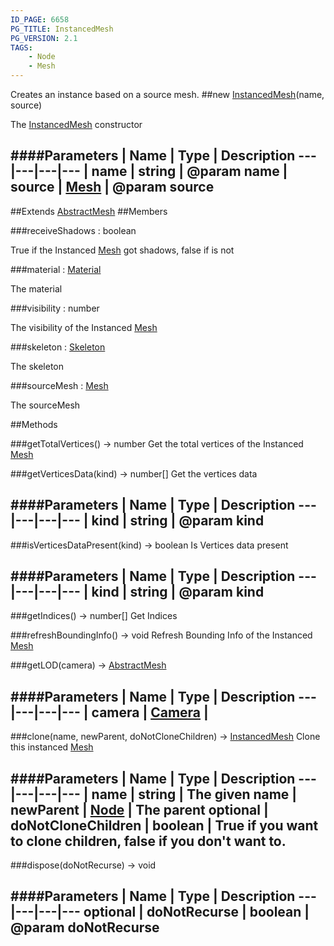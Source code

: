 ```yaml
---
ID_PAGE: 6658
PG_TITLE: InstancedMesh
PG_VERSION: 2.1
TAGS:
    - Node
    - Mesh
---
```


Creates an instance based on a source mesh.
##new [InstancedMesh](page.php?p=6658)(name, source)



The [InstancedMesh](page.php?p=6658) constructor




####Parameters
 | Name | Type | Description
---|---|---|---
 | name | string | @param name
 | source | [Mesh](page.php?p=6659) | @param source
---

##Extends
 [AbstractMesh](page.php?p=6657)
##Members

###receiveShadows : boolean




True if the Instanced [Mesh](page.php?p=6659) got shadows, false if is not



###material : [Material](page.php?p=6726)




The material



###visibility : number




The visibility of the Instanced [Mesh](page.php?p=6659)



###skeleton : [Skeleton](page.php?p=6703)




The skeleton



###sourceMesh : [Mesh](page.php?p=6659)




The sourceMesh











##Methods

###getTotalVertices() &rarr; number
Get the total vertices of the Instanced [Mesh](page.php?p=6659)






###getVerticesData(kind) &rarr; number[]
Get the vertices data





####Parameters
 | Name | Type | Description
---|---|---|---
 | kind | string | @param kind
---

###isVerticesDataPresent(kind) &rarr; boolean
Is Vertices data present





####Parameters
 | Name | Type | Description
---|---|---|---
 | kind | string | @param kind
---

###getIndices() &rarr; number[]
Get Indices






###refreshBoundingInfo() &rarr; void
Refresh Bounding Info of the Instanced [Mesh](page.php?p=6659)






###getLOD(camera) &rarr; [AbstractMesh](page.php?p=6657)



####Parameters
 | Name | Type | Description
---|---|---|---
 | camera | [Camera](page.php?p=6631) | 
---

###clone(name, newParent, doNotCloneChildren) &rarr; [InstancedMesh](page.php?p=6658)
Clone this instanced [Mesh](page.php?p=6659)





####Parameters
 | Name | Type | Description
---|---|---|---
 | name | string | The given name
 | newParent | [Node](page.php?p=6630) | The parent
optional | doNotCloneChildren | boolean | True if you want to clone children, false if you don't want to.
---

###dispose(doNotRecurse) &rarr; void

####Parameters
 | Name | Type | Description
---|---|---|---
optional | doNotRecurse | boolean | @param doNotRecurse
---
